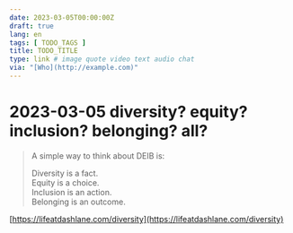 ```yaml
---
date: 2023-03-05T00:00:00Z
draft: true
lang: en
tags: [ TODO_TAGS ]
title: TODO_TITLE
type: link # image quote video text audio chat
via: "[Who](http://example.com)"
---
```



# 2023-03-05 diversity? equity? inclusion? belonging? all?

> A simple way to think about DEIB is:
>
> Diversity is a fact.  
> Equity is a choice.  
> Inclusion is an action.  
> Belonging is an outcome.

[https://lifeatdashlane.com/diversity](https://lifeatdashlane.com/diversity)

